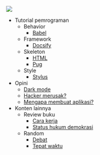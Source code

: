 ![](https://images-wixmp-ed30a86b8c4ca887773594c2.wixmp.com/f/631662de-afec-4792-b74b-74820610e626/d5s9380-00f08579-5bf5-45d0-a689-92f0c6afc1b1.gif?token=eyJ0eXAiOiJKV1QiLCJhbGciOiJIUzI1NiJ9.eyJpc3MiOiJ1cm46YXBwOjdlMGQxODg5ODIyNjQzNzNhNWYwZDQxNWVhMGQyNmUwIiwic3ViIjoidXJuOmFwcDo3ZTBkMTg4OTgyMjY0MzczYTVmMGQ0MTVlYTBkMjZlMCIsImF1ZCI6WyJ1cm46c2VydmljZTpmaWxlLmRvd25sb2FkIl0sIm9iaiI6W1t7InBhdGgiOiIvZi82MzE2NjJkZS1hZmVjLTQ3OTItYjc0Yi03NDgyMDYxMGU2MjYvZDVzOTM4MC0wMGYwODU3OS01YmY1LTQ1ZDAtYTY4OS05MmYwYzZhZmMxYjEuZ2lmIn1dXX0.RaN5jLQqSyaVf9NESTrG7pna4YsgELXcj4adsOp_xmo)

- Tutorial pemrograman
  - Behavior 
    - [Babel](/behavior/babel)
  - Framework
    - [Docsify](/framework/docsify)
  - Skeleton
    - [HTML](/skeleton/html)
    - [Pug](/skeleton/pug)
  - Style
    - [Stylus](/style/stylus)
- Opini
  - [Dark mode](/opini/dark-mode)
  - [Hacker merusak?](/opini/hacker-merusak)
  - [Mengapa membuat aplikasi?](/opini/mengapa-aplikasi)
- Konten lainnya
  - Review buku
    - [Cara kerja](/buku/cara-kerja)
    - [Status hukum demokrasi](/buku/status-hukum-demokrasi)
  - Random
    - [Debat](/random/debat)
    - [Tepat waktu](/random/tepat-waktu)